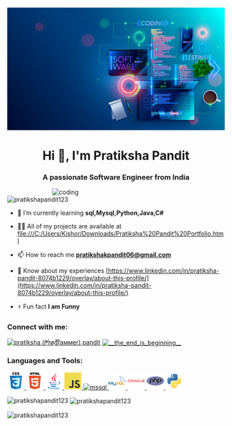 ![logo](https://github.com/PratikshaPandit123/Pratiksha-Pandit/blob/main/360_F_267524919_wXbVQHR189pLVU06eQ85GGLnJMq2eJFR.jpg)
<h1 align="center">Hi 👋, I'm Pratiksha Pandit</h1>
<h3 align="center">A passionate Software Engineer from India</h3>
<img align="right" alt="coding" width="400" src="https://cdn.dribbble.com/users/1668950/screenshots/3863114/rodoshi.gif">

<p align="left"> <img src="https://komarev.com/ghpvc/?username=pratikshapandit123&label=Profile%20views&color=0e75b6&style=flat" alt="pratikshapandit123" /> </p>

- 🌱 I’m currently learning **sql,Mysql,Python,Java,C#**

- 👨‍💻 All of my projects are available at [file:///C:/Users/Kishor/Downloads/Pratiksha%20Pandit%20Portfolio.html](file:///C:/Users/Kishor/Downloads/Pratiksha%20Pandit%20Portfolio.html)

- 📫 How to reach me **pratikshakpandit06@gmail.com**

- 📄 Know about my experiences [https://www.linkedin.com/in/pratiksha-pandit-8074b1229/overlay/about-this-profile/](https://www.linkedin.com/in/pratiksha-pandit-8074b1229/overlay/about-this-profile/)

- ⚡ Fun fact **I am Funny**

<h3 align="left">Connect with me:</h3>
<p align="left">
<a href="https://linkedin.com/in/pratiksha (ᖘrͥøgͣrͫaᴍᴍer) pandit" target="blank"><img align="center" src="https://raw.githubusercontent.com/rahuldkjain/github-profile-readme-generator/master/src/images/icons/Social/linked-in-alt.svg" alt="pratiksha (ᖘrͥøgͣrͫaᴍᴍer) pandit" height="30" width="40" /></a>
<a href="https://instagram.com/__the_end_is_beginning__" target="blank"><img align="center" src="https://raw.githubusercontent.com/rahuldkjain/github-profile-readme-generator/master/src/images/icons/Social/instagram.svg" alt="__the_end_is_beginning__" height="30" width="40" /></a>
</p>

<h3 align="left">Languages and Tools:</h3>
<p align="left"> <a href="https://www.w3schools.com/css/" target="_blank" rel="noreferrer"> <img src="https://raw.githubusercontent.com/devicons/devicon/master/icons/css3/css3-original-wordmark.svg" alt="css3" width="40" height="40"/> </a> <a href="https://www.w3.org/html/" target="_blank" rel="noreferrer"> <img src="https://raw.githubusercontent.com/devicons/devicon/master/icons/html5/html5-original-wordmark.svg" alt="html5" width="40" height="40"/> </a> <a href="https://www.java.com" target="_blank" rel="noreferrer"> <img src="https://raw.githubusercontent.com/devicons/devicon/master/icons/java/java-original.svg" alt="java" width="40" height="40"/> </a> <a href="https://developer.mozilla.org/en-US/docs/Web/JavaScript" target="_blank" rel="noreferrer"> <img src="https://raw.githubusercontent.com/devicons/devicon/master/icons/javascript/javascript-original.svg" alt="javascript" width="40" height="40"/> </a> <a href="https://www.microsoft.com/en-us/sql-server" target="_blank" rel="noreferrer"> <img src="https://www.svgrepo.com/show/303229/microsoft-sql-server-logo.svg" alt="mssql" width="40" height="40"/> </a> <a href="https://www.mysql.com/" target="_blank" rel="noreferrer"> <img src="https://raw.githubusercontent.com/devicons/devicon/master/icons/mysql/mysql-original-wordmark.svg" alt="mysql" width="40" height="40"/> </a> <a href="https://www.oracle.com/" target="_blank" rel="noreferrer"> <img src="https://raw.githubusercontent.com/devicons/devicon/master/icons/oracle/oracle-original.svg" alt="oracle" width="40" height="40"/> </a> <a href="https://www.php.net" target="_blank" rel="noreferrer"> <img src="https://raw.githubusercontent.com/devicons/devicon/master/icons/php/php-original.svg" alt="php" width="40" height="40"/> </a> <a href="https://www.python.org" target="_blank" rel="noreferrer"> <img src="https://raw.githubusercontent.com/devicons/devicon/master/icons/python/python-original.svg" alt="python" width="40" height="40"/> </a> </p>

<p><img align="left" src="https://github-readme-stats.vercel.app/api/top-langs?username=pratikshapandit123&show_icons=true&locale=en&layout=compact" alt="pratikshapandit123" /></p>

<p>&nbsp;<img align="center" src="https://github-readme-stats.vercel.app/api?username=pratikshapandit123&show_icons=true&locale=en" alt="pratikshapandit123" /></p>

<p><img align="center" src="https://github-readme-streak-stats.herokuapp.com/?user=pratikshapandit123&" alt="pratikshapandit123" /></p>
